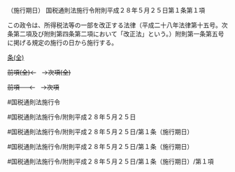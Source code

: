 （施行期日）
国税通則法施行令附則平成２８年５月２５日第１条第１項

この政令は、所得税法等の一部を改正する法律（平成二十八年法律第十五号。次条第二項及び附則第四条第二項において「改正法」という。）附則第一条第五号に掲げる規定の施行の日から施行する。

[条(全)](国税通則法施行＿令附則平成２８年５月２５日第１条_.md)

~~前項(全)←~~　~~→次項(全)~~

~~前項 　 ←~~　~~→次項~~



#国税通則法施行令

#国税通則法施行令/附則平成２８年５月２５日

#国税通則法施行令/附則平成２８年５月２５日/第１条（施行期日）

#国税通則法施行令/附則平成２８年５月２５日/第１条（施行期日）

#国税通則法施行令/附則平成２８年５月２５日/第１条（施行期日）/第１項

